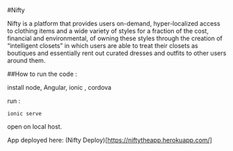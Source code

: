 #Nifty

Nifty is a platform that provides users on-demand, hyper-localized access to clothing items and a wide variety of styles for a fraction of the cost, financial and environmental, of owning these styles through the creation of “intelligent closets” in which users are able to treat their closets as boutiques and essentially rent out curated dresses and outfits to other users around them.

##How to run the code :

install node, Angular, ionic , cordova

run : 
```
ionic serve
``` 

open on local host.

App deployed here: (Nifty Deploy)[https://niftytheapp.herokuapp.com/]
